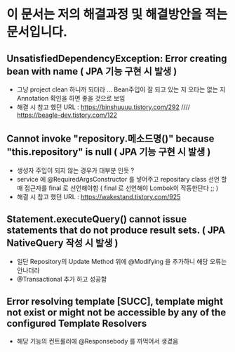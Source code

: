 # 이 문서는 저의 해결과정 및 해결방안을 적는 문서입니다.

## UnsatisfiedDependencyException: Error creating bean with name ( JPA 기능 구현 시 발생 )

- 그냥 project clean 하니까 되더라 ... Bean주입이 잘 되고 있는 지 오타는 없는 지 Annotation 확인을 하면 좋을 것으로 보임
- 해결 시 참고 했던 URL : https://binshuuuu.tistory.com/292 //// https://beagle-dev.tistory.com/122

## Cannot invoke "repository.메소드명()" because "this.repository" is null ( JPA 기능 구현 시 발생 )

- 생성자 주입이 되지 않는 경우가 대부분 인듯 ?
- service 에 @RequiredArgsConstructor 를 넣어주고 repositary class 선언 할 때 접근자를 final 로 선언해야함 ( final 로 선언해야 Lombok이 작동한단다 ;; )
- 해결 시 참고 했던 URL : https://wakestand.tistory.com/925

## Statement.executeQuery() cannot issue statements that do not produce result sets. ( JPA NativeQuery 작성 시 발생 )

- 일단 Repository의 Update Method 위에 @Modifying 을 추가하니 해당 오류는 안나더라
- @Transactional 추가 하고 성공함

## Error resolving template [SUCC], template might not exist or might not be accessible by any of the configured Template Resolvers

- 해당 기능의 컨트롤러에 @Responsebody 를 까먹어서 생겼음
